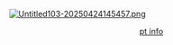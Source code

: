 
[![Untitled103-20250424145457.png](https://i.postimg.cc/j540sgVs/Untitled103-20250424145457.png)](https://postimg.cc/7GhQ9NYc)
<p align="center"> <a href="https://rentry.co/coldfrxnt">pt info</a> </p>

